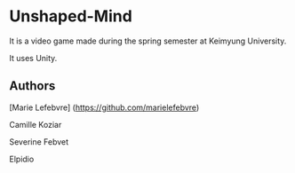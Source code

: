 Unshaped-Mind
======
It is a video game made during the spring semester at Keimyung University.

It uses Unity.

Authors
--------
[Marie Lefebvre] (https://github.com/marielefebvre)

Camille Koziar

Severine Febvet

Elpidio
